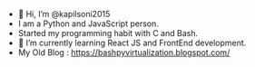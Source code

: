 - 👋 Hi, I’m @kapilsoni2015
- I am a Python and JavaScript person.
- Started my programming habit with C and Bash.
- 👀 I’m currently learning React JS and FrontEnd development.
- My Old Blog : https://bashpyvirtualization.blogspot.com/

<!---
kapilsoni2015/kapilsoni2015 is a ✨ special ✨ repository because its `README.md` (this file) appears on your GitHub profile.
You can click the Preview link to take a look at your changes.
--->

